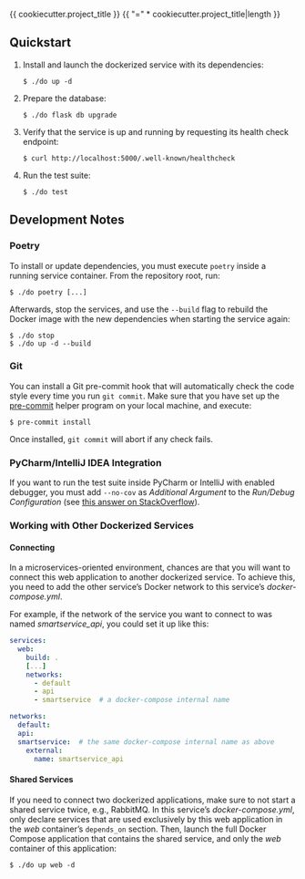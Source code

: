 {{ cookiecutter.project_title }}
{{ "=" * cookiecutter.project_title|length }}

Quickstart
----------

 1. Install and launch the dockerized service with its dependencies:

        $ ./do up -d

 2. Prepare the database:

        $ ./do flask db upgrade

 3. Verify that the service is up and running by requesting its health check
    endpoint:

        $ curl http://localhost:5000/.well-known/healthcheck

 4. Run the test suite:

        $ ./do test


Development Notes
-----------------

### Poetry

To install or update dependencies, you must execute `poetry` inside a running
service container.  From the repository root, run:

    $ ./do poetry [...]

Afterwards, stop the services, and use the `--build` flag to rebuild the
Docker image with the new dependencies when starting the service again:

    $ ./do stop
    $ ./do up -d --build


### Git

You can install a Git pre-commit hook that will automatically check the code
style every time you run `git commit`.  Make sure that you have set up the
[pre-commit][1] helper program on your local machine, and execute:

    $ pre-commit install

Once installed, `git commit` will abort if any check fails.

[1]: https://pre-commit.com/


### PyCharm/IntelliJ IDEA Integration

If you want to run the test suite inside PyCharm or IntelliJ with enabled
debugger, you must add `--no-cov` as *Additional Argument* to the *Run/Debug
Configuration* (see [this answer on StackOverflow][2]).

[2]: https://stackoverflow.com/questions/40718760/unable-to-debug-in-pycharm-with-pytest


### Working with Other Dockerized Services

#### Connecting

In a microservices-oriented environment, chances are that you will want to
connect this web application to another dockerized service.  To achieve this,
you need to add the other service’s Docker network to this service’s
*docker-compose.yml*.

For example, if the network of the service you want to connect to was named
*smartservice_api*, you could set it up like this:

```yaml
services:
  web:
    build: .
    [...]
    networks:
      - default
      - api
      - smartservice  # a docker-compose internal name

networks:
  default:
  api:
  smartservice:  # the same docker-compose internal name as above
    external:
      name: smartservice_api
```


#### Shared Services

If you need to connect two dockerized applications, make sure to not start a
shared service twice, e.g., RabbitMQ.  In this service’s *docker-compose.yml*,
only declare services that are used exclusively by this web application in the
*web* container’s `depends_on` section.  Then, launch the full Docker Compose
application that contains the shared service, and only the *web* container of
this application:

    $ ./do up web -d
